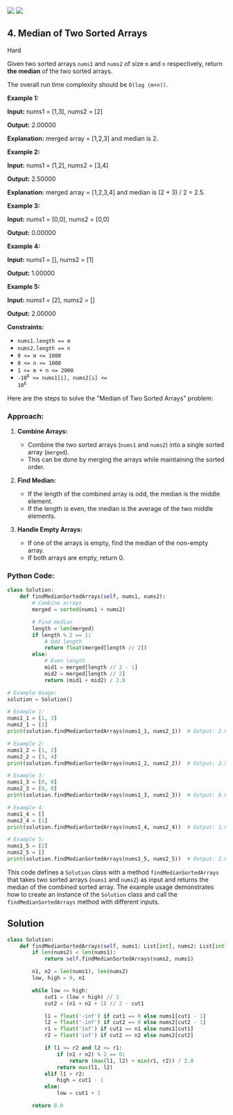 [![](https://img.shields.io/github/stars/LeetCode-in-Python/LeetCode-in-Python?label=Stars&style=flat-square)](https://github.com/LeetCode-in-Python/LeetCode-in-Python)
[![](https://img.shields.io/github/forks/LeetCode-in-Python/LeetCode-in-Python?label=Fork%20me%20on%20GitHub%20&style=flat-square)](https://github.com/LeetCode-in-Python/LeetCode-in-Python/fork)

## 4\. Median of Two Sorted Arrays

Hard

Given two sorted arrays `nums1` and `nums2` of size `m` and `n` respectively, return **the median** of the two sorted arrays.

The overall run time complexity should be `O(log (m+n))`.

**Example 1:**

**Input:** nums1 = [1,3], nums2 = [2]

**Output:** 2.00000

**Explanation:** merged array = [1,2,3] and median is 2. 

**Example 2:**

**Input:** nums1 = [1,2], nums2 = [3,4]

**Output:** 2.50000

**Explanation:** merged array = [1,2,3,4] and median is (2 + 3) / 2 = 2.5. 

**Example 3:**

**Input:** nums1 = [0,0], nums2 = [0,0]

**Output:** 0.00000 

**Example 4:**

**Input:** nums1 = [], nums2 = [1]

**Output:** 1.00000 

**Example 5:**

**Input:** nums1 = [2], nums2 = []

**Output:** 2.00000 

**Constraints:**

*   `nums1.length == m`
*   `nums2.length == n`
*   `0 <= m <= 1000`
*   `0 <= n <= 1000`
*   `1 <= m + n <= 2000`
*   <code>-10<sup>6</sup> <= nums1[i], nums2[i] <= 10<sup>6</sup></code>

Here are the steps to solve the "Median of Two Sorted Arrays" problem:

### Approach:

1. **Combine Arrays:**
   - Combine the two sorted arrays (`nums1` and `nums2`) into a single sorted array (`merged`).
   - This can be done by merging the arrays while maintaining the sorted order.

2. **Find Median:**
   - If the length of the combined array is odd, the median is the middle element.
   - If the length is even, the median is the average of the two middle elements.

3. **Handle Empty Arrays:**
   - If one of the arrays is empty, find the median of the non-empty array.
   - If both arrays are empty, return 0.

### Python Code:

```python
class Solution:
    def findMedianSortedArrays(self, nums1, nums2):
        # Combine arrays
        merged = sorted(nums1 + nums2)

        # Find median
        length = len(merged)
        if length % 2 == 1:
            # Odd length
            return float(merged[length // 2])
        else:
            # Even length
            mid1 = merged[length // 2 - 1]
            mid2 = merged[length // 2]
            return (mid1 + mid2) / 2.0

# Example Usage:
solution = Solution()

# Example 1:
nums1_1 = [1, 3]
nums2_1 = [2]
print(solution.findMedianSortedArrays(nums1_1, nums2_1))  # Output: 2.00000

# Example 2:
nums1_2 = [1, 2]
nums2_2 = [3, 4]
print(solution.findMedianSortedArrays(nums1_2, nums2_2))  # Output: 2.50000

# Example 3:
nums1_3 = [0, 0]
nums2_3 = [0, 0]
print(solution.findMedianSortedArrays(nums1_3, nums2_3))  # Output: 0.00000

# Example 4:
nums1_4 = []
nums2_4 = [1]
print(solution.findMedianSortedArrays(nums1_4, nums2_4))  # Output: 1.00000

# Example 5:
nums1_5 = [2]
nums2_5 = []
print(solution.findMedianSortedArrays(nums1_5, nums2_5))  # Output: 2.00000
```

This code defines a `Solution` class with a method `findMedianSortedArrays` that takes two sorted arrays (`nums1` and `nums2`) as input and returns the median of the combined sorted array. The example usage demonstrates how to create an instance of the `Solution` class and call the `findMedianSortedArrays` method with different inputs.

## Solution

```python
class Solution:
    def findMedianSortedArrays(self, nums1: List[int], nums2: List[int]) -> float:
        if len(nums2) < len(nums1):
            return self.findMedianSortedArrays(nums2, nums1)

        n1, n2 = len(nums1), len(nums2)
        low, high = 0, n1

        while low <= high:
            cut1 = (low + high) // 2
            cut2 = (n1 + n2 + 1) // 2 - cut1

            l1 = float('-inf') if cut1 == 0 else nums1[cut1 - 1]
            l2 = float('-inf') if cut2 == 0 else nums2[cut2 - 1]
            r1 = float('inf') if cut1 == n1 else nums1[cut1]
            r2 = float('inf') if cut2 == n2 else nums2[cut2]

            if l1 <= r2 and l2 <= r1:
                if (n1 + n2) % 2 == 0:
                    return (max(l1, l2) + min(r1, r2)) / 2.0
                return max(l1, l2)
            elif l1 > r2:
                high = cut1 - 1
            else:
                low = cut1 + 1

        return 0.0
```